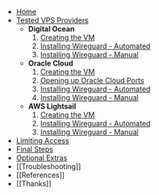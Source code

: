 * [Home](Home)
* [Tested VPS Providers](Supported-VPS-Providers)
  * **Digital Ocean**
    1. [Creating the VM](Digital-Ocean-(Creating))
    2. [Installing Wireguard - Automated](Digital-Ocean-(Automatic-Installer-Script))
    3. [Installing Wireguard - Manual](Digital-Ocean-(Manual-Installation))
  * **Oracle Cloud**
    1. [Creating the VM](Oracle-Cloud-(Creating))
    2. [Opening up Oracle Cloud Ports](Oracle-Cloud--(Opening-Up-Ports))
    3. [Installing Wireguard - Automated](Oracle-Cloud-(Automatic-Installer-Script))
    4. [Installing Wireguard - Manual](Oracle-Cloud-(Manual-Installation))
  * **AWS Lightsail**
    1. [Creating the VM](AWS-Lightsail-(Creating))
    2. [Installing Wireguard - Automated](AWS-Lightsail-(Automatic-Installer-Script))
    3. [Installing Wireguard - Manual](AWS-Lightsail-(Manual-Installation))
* [Limiting Access](Limiting-Access)
* [Final Steps](Final-Steps)
* [Optional Extras](Optional-Extras)
* [[Troubleshooting]]
* [[References]]
* [[Thanks]]
